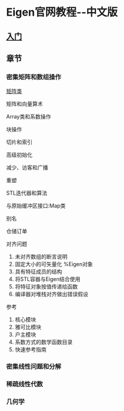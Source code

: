 # Eigen官网教程--中文版

## [入门](file/入门.md)

## 章节

### 密集矩阵和数组操作

[矩阵类](file/矩阵类.md)

矩阵和向量算术

Array类和系数操作

块操作

切片和索引

高级初始化

减少、访客和广播

重塑

STL迭代器和算法

与原始缓冲区接口:Map类

别名

仓储订单

对齐问题

1. 未对齐数组的断言说明
2. 固定大小的可矢量化 %Eigen对象
3. 具有特征成员的结构
4. 将STL容器与Eigen结合使用
5. 将特征对象按值传递给函数
6. 编译器对堆栈对齐做出错误假设

参考

1. 核心模块
2. 雅可比模块
3. 户主模块
4. 系数方式的数学函数目录
5. 快速参考指南

### 密集线性问题和分解

### 稀疏线性代数

### 几何学